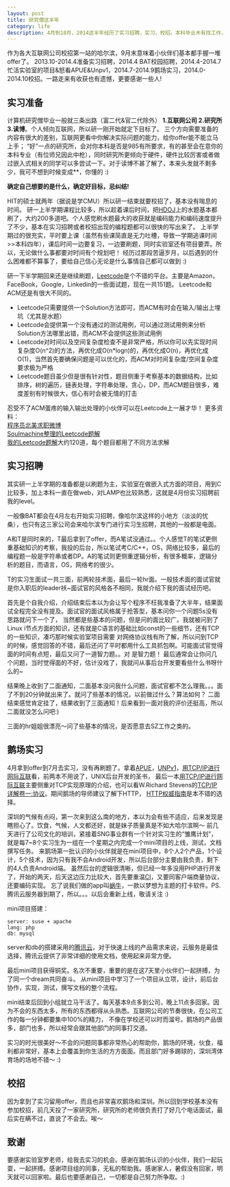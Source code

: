 ```yaml
---
layout: post
title: 研究僧这半年
category: life
description: 4月到10月，2014这半年经历了实习招聘，实习，校招。本科毕业木有找工作，所以实习招聘是我的第一次工作机会，来到陌生的城市，还好有同事们的照顾，I Love SZ:)
---
```

作为各大互联网公司校招第一站的哈尔滨，9月末意味着小伙伴们基本都手握一堆offer了。
2013.10-2014.4准备实习招聘，2014.4 BAT校园招聘，2014.4-2014.7忙活实验室的项目&怒看APUE&Unpv1，2014.7-2014.9鹅场实习，2014.0-2014.10校招。一路走来有收获也有遗憾，更要感谢一些人!

## 实习准备
计算机研究僧毕业一般就三条出路（富二代&官二代除外） **1.互联网公司 2.研究所 3.读博**。个人倾向互联网，所以研一刚开始就定下目标了。
三个方向需要准备的内容有很大的差别，互联网更看中你解决实际问题的能力，给你offer能不能立马上手；
“好”一点的研究所，会对你本科是否是985有所要求，有的甚至会在意你的本科专业（有位师兄因此中枪），同时研究所更倾向于硬件，硬件比较厉害或者做过嵌入式相关的同学可以多尝试一下。对于读博不甚了解了，本来头发就不剩多少，我可不想到时候变成**，你懂的 :)

**确定自己想要的是什么，确定好目标，忌纠结!**

HIT的硕士就两年（据说是学CMU）所以研一结束就要校招了，基本没有喘息的时间。
研一上半学期课程比较多，所以趁着课后时间，把[HDOJ][hdoj]上的水题基本都刷了，大约200多道吧。个人感觉刷水题最大的收获就是编码能力和编码速度提升了不少，基本在实习招聘或者校招出现的编程题都可以很快的写出来了。
上半学期过的很充实，平时要上课（虽然有些课简直是无力吐槽，导致一学期逃课时间>>本科四年），课后时间一边要复习，一边要刷题，同时实验室还有项目要弄。所以，无论做什么事都要对时间有个规划吧！
经历过那段苦逼岁月，以后遇到的什么困难都不算事了，要给自己信心无论是什么事情自己都可以做到 :)

研一下半学期回来还是继续刷题，[Leetcode][LC]是个不错的平台。主要是Amazon，FaceBook，Google，Linkedin的一些面试题，现在一共151题。
Leetcode和ACM还是有很大不同的。

*   Leetcode只需要提供一个Solution方法即可，而ACM有时会在输入/输出上埋坑（尤其是水题）
*   Leetcode会提供第一个没有通过的测试用例，可以通过测试用例来分析Solution方法哪里出错，而ACM不会提供这些测试用例
*   Leetcode对时间以及空间复杂度检查不是非常严格，所以你可以先实现时间复杂度O(n^2)的方法，再优化成O(n*logn)的，再优化成O(n)，再优化成O(1)，当然首先要确保问题是可以优化的，而ACM对时间复杂度/空间复杂度要求极为严格
*   Leetcode题目虽少但是很有针对性，题目侧重于考察基本的数据结构，比如排序，树的遍历，链表处理，字符串处理，贪心，DP，而ACM题目很多，难度差别有时候很大，信心有时会被无情的打击

忍受不了ACM蛋疼的输入输出处理的小伙伴可以在Leetcode上一展才华！
更多资料：<br>
[程序员北美求职微博][WB]<br>
[Soulmachine整理的Leetcode题解][SMLC]<br>
[我的Leetcode题解][MLC]大约120道，每个题目都用了不同方法求解
## 实习招聘
其实研一上半学期的准备都是以刷题为主，实验室在做嵌入式方面的项目，用到C比较多，加上本科一直在做web，对LAMP也比较熟悉，这就是4月份实习招聘前我的level。

一般像BAT都会在4月左右开始实习招聘，像哈尔滨这样的小地方（淡淡的忧桑），也只有这三家公司会来哈尔滨专门进行实习生招聘，其他的一般都是电面。

A和T是同时来的，T最后拿到了offer，而A笔试没通过。。个人感觉T的笔试更侧重基础知识的考察，我投的后台，所以笔试考C/C++，OS，网络比较多，最后的编程题一般是字符串或者DP。A的笔试则更侧重逻辑分析，有很多概率，逻辑分析的题目，而语言，OS，网络考的很少。

T的实习生面试一共三面，前两轮技术面，最后一轮hr面。一般技术面的面试官就是你入职后的leader袄~面试官的风格各不相同，我就介绍下我的面试经历吧。

首先是个自我介绍，介绍结束后本以为会让写个程序不枉我准备了大半年，结果面试全程完全没有提及。面试官的面试风格属于抢答型，基本问你一个问题5s没有思路就问下一个了，
当然都是些基本的问题，但是问的面比较广。我就被问到了Linux i节点方面的知识，还有就是C语言的基础比如const的一些细节，还有TCP的一些知识，凑巧那时候实验室项目需要
对网络协议栈有所了解，所以问到TCP的时候，感觉回答的不错，最后还问了平时都用什么工具抓包啊。可能面试官觉得面的时间有点短，最后又问了一道智力题。。对 是智力题！
最后通常会让你问几个问题，当时觉得面的不好，估计没戏了，我就问从事后台开发要看些什么书呀什么的~

结果晚上收到了二面通知，二面基本没问我什么问题，面试官都不怎么理我。。。面了不到20分钟就出来了。就问了些基本的情况，以前做过什么？算法如何？
二面结束感觉肯定挂了，结果收到了三面通知！后来看到一面对我的评价还挺高，所以二面就没怎么问吧:)

三面的hr姐姐很漂亮～问了些基本的情况，是否愿意去SZ工作之类的。
## 鹅场实习
4月拿到offer到7月去实习，没有再刷题了。拿着[APUE][APUE]，[UNPv1][UNP]，[用TCP/IP进行网际互联][TCP]看，前两本不用说了，UNIX后台开发的圣书，
最后一本[用TCP/IP进行网际互联][TCP]主要侧重对TCP实现原理的介绍，也可以看W.Richard Stevens的[TCP/IP详解卷一:协议][TCP_RS]。期间鹅场的导师建议了解下HTTP，
[HTTP权威指南][HTTP]是本不错的选择。

深圳的气候有点闷，第一次来到这么南的地方，本以为会有些不适应，后来发现是瞎担心了。饮食，气候，人文都还好，就是妹子质量真是不如大哈尔滨啊～
前几天进行了公司文化的培训，紧接着SNG事业群有一个针对实习生的“雏鹰计划”，就是每7~8个实习生为一组在一个星期之内完成一个mini项目的上线，测试，文档撰写任务。
来鹅场第一批认识的小伙伴就是在mini项目中，8个人2个产品，1个设计，5个技术，因为只有我不会Android开发，所以后台部分主要由我负责，剩下的4人负责Android端。
虽然后台的逻辑很清晰，但已经一年多没用PHP进行开发了，开始的两天，后天这边压力比较大，首先要重温[CI][CI]，又要同客户端商量协议，还要编码实现。
忘了说我们做的app叫[蜗牛][DS]，一款以梦想为主题的打卡软件。PS.腾讯云服务器到期了，所以。。。以后会重新上线，敬请关注 :)

mini项目搭建：

    server: suse + apache
    lang: php
    db: mysql

server和db的搭建采用的[腾讯云][qcloud]，对于快速上线的产品需求来说，云服务是最佳选择，腾讯云提供了非常详细的使用文档，使用起来非常方便。

最后mini项目获得铜奖。名次不重要，重要的是在这7天里小伙伴们一起拼搏，为了同一个dream共同奋斗。
从mini项目中学习了一个项目从立项，设计，前后台协作，实现，测试，撰写文档的整个流程。

mini结束后回到小组就立马干活了。每天基本9点多到公司，晚上11点多回家。因为不会的东西太多，所有的东西都得从头熟悉。互联网公司的节奏很快，在公司工作的每一分钟都要集中100%的精力，
不像在学校还可以时而溜号。鹅场的产品很多，部门也多，所以经常会跟其他部门的同事打交道。

实习的时光很美好～不会的问题同事都非常热心的帮助你，鹅场的环境，伙食，福利都非常好，基本上会覆盖到你生活的方方面面。而且部门好多踢球的，深圳湾体育场的场地不错～ :)

## 校招
因为拿到了实习留用offer，而且也非常喜欢鹅场和深圳。所以回到学校基本没有参加校招，前几天投了一家研究所，研究所的老师很负责打了好几个电话面试，最后实在瞒不过，直说了不会去。唉～

## 致谢
要感谢实验室罗老师，给我去实习的机会。感谢在鹅场认识的小伙伴，我们一起玩耍，一起拼搏。感谢项目组的同事，无私的帮助我。感谢家人，暑假没有回家，明天就可以回家啦。最后也要感谢自己，一切都是自己努力所争取。:)


[hdoj]: http://acm.hdu.edu.cn
[LC]: http://oj.Leetcode.com
[WB]: q.weibo.com/1312378
[SMLC]: https://github.com/soulmachine/leetcode
[MLC]: https://github.com/ikimi/LeetCode
[APUE]: http://www.amazon.cn/dp/B00114GRG0
[UNP]: http://www.amazon.cn/dp/B003SWP8XG
[TCP]: http://www.amazon.cn/dp/B00AVA35HE
[TCP_RS]: http://www.amazon.cn/dp/B00116OTVS
[HTTP]: http://www.amazon.cn/dp/B008XFDQ14
[CI]: http://codeigniter.org.cn
[DS]: http://dreamsnail.tk
[qcloud]: http://www.qcloud.com
